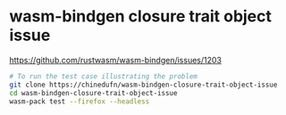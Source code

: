 # wasm-bindgen closure trait object issue

https://github.com/rustwasm/wasm-bindgen/issues/1203

```sh
# To run the test case illustrating the problem
git clone https://chinedufn/wasm-bindgen-closure-trait-object-issue
cd wasm-bindgen-closure-trait-object-issue
wasm-pack test --firefox --headless
```
